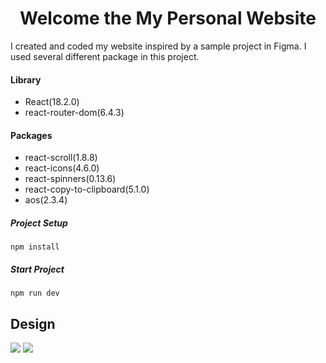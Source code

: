 # <h1 align="center">Welcome the My Personal Website</h1>

I created and coded my website inspired by a sample project in Figma. I used several different package in this project.

#### Library
  * React(18.2.0)
  * react-router-dom(6.4.3)
  

#### Packages
  * react-scroll(1.8.8)
  * react-icons(4.6.0)
  * react-spinners(0.13.6)
  * react-copy-to-clipboard(5.1.0)
  * aos(2.3.4)
  
  ##### Project Setup
 ```
 npm install
 ```
 ##### Start Project
 ```
 npm run dev
 ```
 
 ## Design
 <img src="https://camo.githubusercontent.com/..." data-canonical-src="https://www.toptal.com/developers/img-resize/view/851aaf24d720ace0e0e292b6d53f3068.png" />
 <img src="https://camo.githubusercontent.com/..." data-canonical-src="https://www.toptal.com/developers/img-resize/view/9cd85c188c6f8833e922d4916bc3b4cd.png" />
